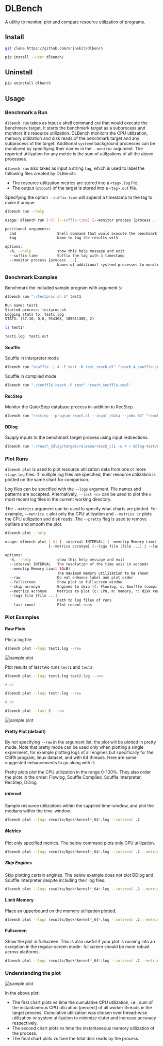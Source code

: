 # DLBench

A utility to monitor, plot and compare resource utilization of programs.

## Install

```sh
git clone https://github.com/srinskit/dlbench

pip install --user dlbench/
```

## Uninstall

```sh
pip uninstall dlbench
```

## Usage

### Benchmark a Run

`dlbench run` takes as input a shell command `cmd` that would execute the benchmark target. It starts the benchmark target as a subprocess and monitors it's resource utilization. DLBench monitors the CPU utilization, memory utilization and disk reads of the benchmark target and any subprocess of the target. Additional `systemd` background processes can be monitored by specifiying their names in the `--monitor` argument. The reported utilization for any metric is the sum of utilizations of all the above processes.

`dlbench run` also takes as input a string `tag`, which is used to label the following files created by DLBench:
* The resource utilization metrics are stored into a `<tag>.log` file. 
* The output (`stdout`) of the target is stored into a `<tag>.out` file.

Specifying the option `--suffix-time` will append a timestamp to the tag to make it unique.

```sh
dlbench run --help

usage: dlbench run [-h] [--suffix-time] [--monitor process [process ...]] cmd tag

positional arguments:
  cmd                   Shell command that would execute the benchmark target
  tag                   Name to tag the results with

options:
  -h, --help            show this help message and exit
  --suffix-time         Suffix the tag with a timestamp
  --monitor process [process ...]
                        Names of additional systemd processes to monitor
```

### Benchmark Examples

Benchmark the included sample program with argument `5`:
```sh
dlbench run "./testproc.sh 5" test1
```

```sh
Run name: test1
Started process: testproc.sh
Logging stats to: test1.log
STATS: (37.16, 0.0, 954368, 185811385, 2)
```
```sh
ls test1*

test1.log  test1.out
```

#### Souffle
Souffle in interpreter mode
``` sh
dlbench run "souffle -j 4 -F test -D test reach.dl" "reach_4_souffle-intptr" 
```

Souffle in compiled mode
``` sh
dlbench run "./souffle-reach -F test" "reach_souffle-cmpl"
```

#### RecStep

Monitor the QuickStep database process in-addition to RecStep.

```sh
dlbench run "recstep --program reach.dl --input /data --jobs 64" "reach_64_recstep" -m quickstep_cli_shell
```

#### DDlog

Supply inputs to the benchmark target process using input redirections.

``` sh
dlbench run "./reach_ddlog/target/release/reach_cli -w 4 < ddlog-test/edge.facts" "ddlog"
```

### Plot Runs

`dlbench plot` is used to plot resource utilization data from one or more `<tag>.log` files. If multiple log files are specified, their resource utilization is plotted on the same chart for comparison. 

Log files can be specified with the `--logs` argument. File names and patterns are accepted. Alternatively, `--last <n>` can be used to plot the `n` most recent log files in the current working directory.

The `--metrics` argument can be used to specify what charts are plotted. For example, `--metrics c` plot only the CPU utilization and `--metrics cr` plots the CPU utilization and disk reads. The `--pretty` flag is used to remove outliers and smooth the plot.

```sh
dlbench plot --help

usage: dlbench plot [-h] [--interval INTERVAL] [--memclip Memory Limit (GiB)] [--raw] [--fullscreen] [--skip acronym]
                    [--metrics acronym] (--logs file [file ...] | --last count)

options:
  -h, --help            show this help message and exit
  --interval INTERVAL   The resolution of the time axis in seconds
  --memclip Memory Limit (GiB)
                        The maximum memory utilization to be shown
  --raw                 Do not enhance label and plot order
  --fullscreen          Show plot in fullscreen window
  --skip acronym        Engines to skip (f: Flowlog, s: Souffle (compiled), i: Souffle (interpreted), r: RecStep, d: DDLog)
  --metrics acronym     Metrics to plot (c: CPU, m: memory, r: disk reads)
  --logs file [file ...]
                        Path to log files of runs
  --last count          Plot recent runs
```

### Plot Examples

#### Raw Plots

Plot a log file:

```sh
dlbench plot --logs test1.log --raw
```

![sample plot](sample1.png)

Plot results of last two runs `test1` and `test2`:

```sh
dlbench plot --logs test1.log test2.log --raw

# or

dlbench plot --logs test*.log --raw

# or

dlbench plot --last 2 --raw
```

![sample plot](sample2.png)

#### Pretty Plot (default)

By not specifying `--raw` in the argument list, the plot will be plotted in pretty mode. Note that pretty mode can be used only when plotting a single experiment, for example plotting logs of all engines but specifically for the CSPA program, linux dataset, and with 64 threads. Here are some suggested enhancements to go along with it:

Pretty plots plot the CPU utilization in the range 0-100%. They also order the plots in the order: Flowlog, Souffle Compiled, Souffle Interpreter, RecStep, DDlog.

##### Interval

Sample resource utilizations within the supplied time-window, and plot the medians within the time-window.

```sh
dlbench plot --logs results/Dyck*kernel*_64*.log --interval .2
```

##### Metrics

Plot only specified metrics. The below command plots only CPU utilization.

```sh
dlbench plot --logs results/Dyck*kernel*_64*.log --interval .2 --metrics c
```


##### Skip Engines

Skip plotting certain engines. The below example does not plot DDlog and Souffle Interpreter despite including their log files.

```sh
dlbench plot --logs results/Dyck*kernel*_64*.log --interval .2 --metrics c --skip di
```

#### Limit Memory

Place an upperbound on the memory utilization plotted.

```sh
dlbench plot --logs results/Dyck*kernel*_64*.log --interval .2 --metrics m --memclip 256
```

#### Fullscreen

Show the plot in fullscreen. This is also useful if your plot is running into an exception in the regular-screen mode- fullscreen should be more robust across platforms.

```sh
dlbench plot --logs results/Dyck*kernel*_64*.log --interval .2 --metrics m --fullscreen
```

### Understanding the plot

![sample plot](sample4.png)

In the above plot:

* The first chart plots vs time the cumulative CPU utilization, i.e., sum of the instantaneous CPU utlization (percent) of all worker threads in the target process. Cumulative utilization was chosen over thread-wise utilization or system utilization to minimize cluter and increase accuracy respectively.
* The second chart plots vs time the instantaneous memory utilization of the process.
* The final chart plots vs time the total disk reads by the process.
